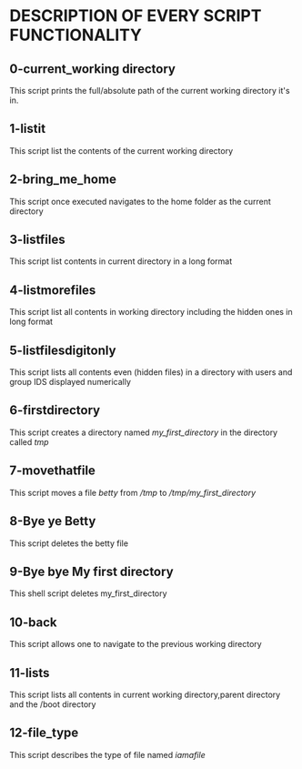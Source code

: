 # DESCRIPTION OF EVERY SCRIPT FUNCTIONALITY

## 0-current_working directory
This script prints the full/absolute path of the current working directory it's in.

## 1-listit
This script list the contents of the current working directory

## 2-bring_me_home
This script once executed navigates to the home folder as the current directory

## 3-listfiles
This script list contents in current directory in a long format

## 4-listmorefiles
This script list all contents in working directory including the hidden ones in long format

## 5-listfilesdigitonly
This script lists all contents even (hidden files) in a directory with users and group IDS displayed numerically

## 6-firstdirectory
This script creates a directory named *my_first_directory* in the directory called *tmp*

## 7-movethatfile
This script moves a file *betty* from */tmp* to */tmp/my_first_directory*

## 8-Bye ye Betty
This script deletes the betty file

## 9-Bye bye My first directory
This shell script deletes my_first_directory

## 10-back
This script allows one to navigate to the previous working directory

## 11-lists
This script lists all contents in current working directory,parent directory and the /boot directory

## 12-file_type
This script describes the type of file named *iamafile*
